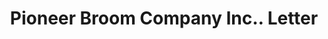---
doi: 10.7916/D8FT9Z61
date_other: '1916'
date_other_textual: '1916'
form: correspondence
genre:
- Letters (correspondence)
name:
- Pioneer Broom Company Inc.
object_in_context_url: https://biggert.cul.columbia.edu/items/view/ave_biggert_01642
subject_hierarchical_geographic:
- Amsterdam, New York, United States
subject_name:
- Pioneer Broom Company Inc.
title: Pioneer Broom Company Inc.. Letter
sort_title: Pioneer Broom Company Inc.. Letter
call_number: ave_biggert_01642
coordinates:
- 42.95,-74.18333333333334
pid: ave_biggert_01642
identifiers: ave_biggert_01642
thumbnail: false
permalink: /biggert/ave_biggert_01642/
layout: iiif-image-page
---